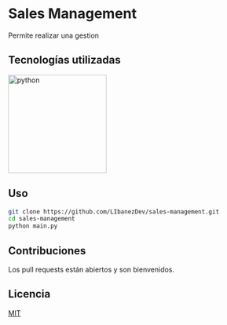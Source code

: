 # Sales Management

Permite realizar una gestion 

## Tecnologías utilizadas

<img src="https://upload.wikimedia.org/wikipedia/commons/thumb/c/c3/Python-logo-notext.svg/768px-Python-logo-notext.svg.png" alt="python" width="200"/>

## Uso

```bash
git clone https://github.com/LIbanezDev/sales-management.git
cd sales-management
python main.py
```

## Contribuciones

Los pull requests están abiertos y son bienvenidos.

## Licencia

[MIT](https://choosealicense.com/licenses/mit/)
